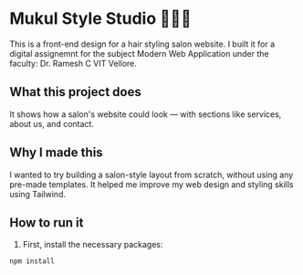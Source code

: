 # Mukul Style Studio 💇‍♂️💈

This is a front-end design for a hair styling salon website. I built it for a digital assignemnt for the subject Modern Web Application under the faculty: Dr. Ramesh C VIT Vellore.

## What this project does

It shows how a salon's website could look — with sections like services, about us, and contact.
## Why I made this

I wanted to try building a salon-style layout from scratch, without using any pre-made templates. It helped me improve my web design and styling skills using Tailwind.

## How to run it

1. First, install the necessary packages:
```bash
npm install
